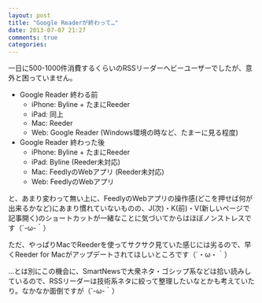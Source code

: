 ```yaml
---
layout: post
title: "Google Readerが終わって…"
date: 2013-07-07 21:27
comments: true
categories:
---
```


一日に500-1000件消費するくらいのRSSリーダーヘビーユーザーでしたが、意外と困っていません。

- Google Reader 終わる前
  * iPhone: Byline + たまにReeder
  * iPad: 同上
  * Mac: Reeder
  * Web: Google Reader (Windows環境の時など、たまーに見る程度)
- Google Reader 終わった後
  * iPhone: Byline + たまにReeder
  * iPad: Byline (Reeder未対応)
  * Mac: FeedlyのWebアプリ (Reeder未対応)
  * Web: FeedlyのWebアプリ

と、あまり変わって無い上に、FeedlyのWebアプリの操作感(どこを押せば何が出来るかなど)にあまり慣れていないものの、J(次)・K(前)・V(新しいページで記事開く)のショートカットが一緒なことに気づいてからはほぼノンストレスです（´-ω-｀）

ただ、やっぱりMacでReederを使ってサクサク見ていた感じには劣るので、早くReeder for Macがアップデートされてほしいところです（´・ω・｀）

…とは別にこの機会に、SmartNewsで大衆ネタ・ゴシップ系などは拾い読みしているので、RSSリーダーは技術系ネタに絞って整理したいなとかも考えていたり。なかなか面倒ですが（´-ω-｀）